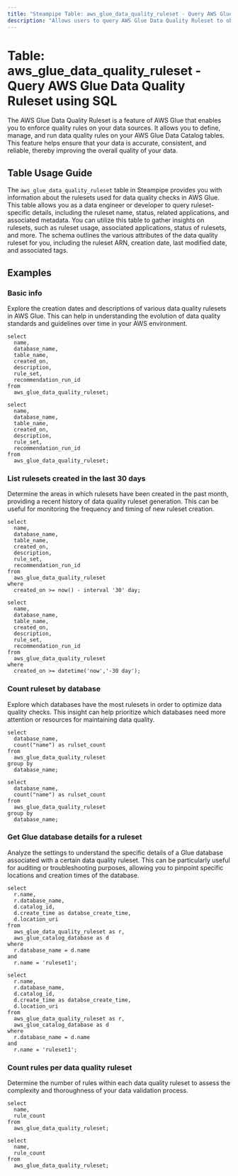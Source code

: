 ```yaml
---
title: "Steampipe Table: aws_glue_data_quality_ruleset - Query AWS Glue Data Quality Ruleset using SQL"
description: "Allows users to query AWS Glue Data Quality Ruleset to obtain information about the rulesets used for data quality checks in AWS Glue."
---
```


# Table: aws_glue_data_quality_ruleset - Query AWS Glue Data Quality Ruleset using SQL

The AWS Glue Data Quality Ruleset is a feature of AWS Glue that enables you to enforce quality rules on your data sources. It allows you to define, manage, and run data quality rules on your AWS Glue Data Catalog tables. This feature helps ensure that your data is accurate, consistent, and reliable, thereby improving the overall quality of your data.

## Table Usage Guide

The `aws_glue_data_quality_ruleset` table in Steampipe provides you with information about the rulesets used for data quality checks in AWS Glue. This table allows you as a data engineer or developer to query ruleset-specific details, including the ruleset name, status, related applications, and associated metadata. You can utilize this table to gather insights on rulesets, such as ruleset usage, associated applications, status of rulesets, and more. The schema outlines the various attributes of the data quality ruleset for you, including the ruleset ARN, creation date, last modified date, and associated tags.

## Examples

### Basic info
Explore the creation dates and descriptions of various data quality rulesets in AWS Glue. This can help in understanding the evolution of data quality standards and guidelines over time in your AWS environment.

```sql+postgres
select
  name,
  database_name,
  table_name,
  created_on,
  description,
  rule_set,
  recommendation_run_id
from
  aws_glue_data_quality_ruleset;
```

```sql+sqlite
select
  name,
  database_name,
  table_name,
  created_on,
  description,
  rule_set,
  recommendation_run_id
from
  aws_glue_data_quality_ruleset;
```

### List rulesets created in the last 30 days
Determine the areas in which rulesets have been created in the past month, providing a recent history of data quality ruleset generation. This can be useful for monitoring the frequency and timing of new ruleset creation.

```sql+postgres
select
  name,
  database_name,
  table_name,
  created_on,
  description,
  rule_set,
  recommendation_run_id
from
  aws_glue_data_quality_ruleset
where
  created_on >= now() - interval '30' day;
```

```sql+sqlite
select
  name,
  database_name,
  table_name,
  created_on,
  description,
  rule_set,
  recommendation_run_id
from
  aws_glue_data_quality_ruleset
where
  created_on >= datetime('now','-30 day');
```

### Count ruleset by database
Explore which databases have the most rulesets in order to optimize data quality checks. This insight can help prioritize which databases need more attention or resources for maintaining data quality.

```sql+postgres
select
  database_name,
  count("name") as rulset_count
from
  aws_glue_data_quality_ruleset
group by
  database_name;
```

```sql+sqlite
select
  database_name,
  count("name") as rulset_count
from
  aws_glue_data_quality_ruleset
group by
  database_name;
```

### Get Glue database details for a ruleset
Analyze the settings to understand the specific details of a Glue database associated with a certain data quality ruleset. This can be particularly useful for auditing or troubleshooting purposes, allowing you to pinpoint specific locations and creation times of the database.

```sql+postgres
select
  r.name,
  r.database_name,
  d.catalog_id,
  d.create_time as databse_create_time,
  d.location_uri
from
  aws_glue_data_quality_ruleset as r,
  aws_glue_catalog_database as d
where
  r.database_name = d.name
and
  r.name = 'ruleset1';
```

```sql+sqlite
select
  r.name,
  r.database_name,
  d.catalog_id,
  d.create_time as databse_create_time,
  d.location_uri
from
  aws_glue_data_quality_ruleset as r,
  aws_glue_catalog_database as d
where
  r.database_name = d.name
and
  r.name = 'ruleset1';
```


### Count rules per data quality ruleset
Determine the number of rules within each data quality ruleset to assess the complexity and thoroughness of your data validation process.

```sql+postgres
select
  name,
  rule_count
from
  aws_glue_data_quality_ruleset;
```

```sql+sqlite
select
  name,
  rule_count
from
  aws_glue_data_quality_ruleset;
```